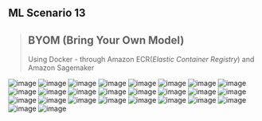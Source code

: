 ## ML Scenario 13
> ## BYOM (Bring Your Own Model)
> Using Docker - through Amazon ECR(*Elastic Container Registry*) and Amazon Sagemaker

<img alt="image" src="https://github.com/Brindha-m/AWS_Games/assets/72887609/e352fd4c-1b8b-4d99-b82d-aa0bf05c14f7">

<img alt="image" src="https://github.com/Brindha-m/AWS_Games/assets/72887609/0db6c166-a807-4ea8-86ce-335b20de1435">
<img alt="image" src="https://github.com/Brindha-m/AWS_Games/assets/72887609/b0e97aa8-01d1-4da9-9a14-2c2c941f5da5">
<img alt="image" src="https://github.com/Brindha-m/AWS_Games/assets/72887609/8a456775-66c6-48bf-9e7c-a66eb1c02470">
<img alt="image" src="https://github.com/Brindha-m/AWS_Games/assets/72887609/3af3c92b-15f7-4d0b-89db-bde6781f59ea">
<img alt="image" src="https://github.com/Brindha-m/AWS_Games/assets/72887609/9df43551-d804-4d5a-8949-9a173d887ec4">
<img alt="image" src="https://github.com/Brindha-m/AWS_Games/assets/72887609/f0949cb6-3c9f-4c75-9a45-57570bb49278">
<img alt="image" src="https://github.com/Brindha-m/AWS_Games/assets/72887609/0dcc7302-231c-4227-8950-27496723cba7">
<img alt="image" src="https://github.com/Brindha-m/AWS_Games/assets/72887609/b812cf56-4b88-41ff-9d85-e0882afb07b8">
<img alt="image" src="https://github.com/Brindha-m/AWS_Games/assets/72887609/d7e50320-961f-4902-83bf-b05d07302eaa">

<img alt="image" src="https://github.com/Brindha-m/AWS_Games/assets/72887609/94380617-428d-4aa1-906f-46642e685e2d">
<img alt="image" src="https://github.com/Brindha-m/AWS_Games/assets/72887609/1a8a2f4a-f640-48fe-9dd4-6501f6d59b3c">
<img alt="image" src="https://github.com/Brindha-m/AWS_Games/assets/72887609/d9800290-b35e-4419-b0da-14e729cedab7">
<img alt="image" src="https://github.com/Brindha-m/AWS_Games/assets/72887609/49438e53-b184-44fe-9866-446616a197f9">
<img alt="image" src="https://github.com/Brindha-m/AWS_Games/assets/72887609/2dc292aa-0adc-4db7-962b-b36cc9f8e8f9">
<img alt="image" src="https://github.com/Brindha-m/AWS_Games/assets/72887609/4fab8ebc-5990-4f26-9dd2-4d355c1cf08c">
<img alt="image" src="https://github.com/Brindha-m/AWS_Games/assets/72887609/796ebcf3-9540-4a37-99f7-0cd97b11226a">
<img alt="image" src="https://github.com/Brindha-m/AWS_Games/assets/72887609/5d387e46-fb66-4566-a5a2-14efba8eb846">
<img alt="image" src="https://github.com/Brindha-m/AWS_Games/assets/72887609/014a330c-43ac-4610-b544-e6cc1436f099">
<img alt="image" src="https://github.com/Brindha-m/AWS_Games/assets/72887609/1b07f823-8fc8-4021-9f54-fa02da4ed962">
<img alt="image" src="https://github.com/Brindha-m/AWS_Games/assets/72887609/55c474af-0ec4-4329-b692-9744500cd408">

<img alt="image" src="https://github.com/Brindha-m/AWS_Games/assets/72887609/eddfd583-ac58-431e-a62d-c902ab83c3e9">
<img alt="image" src="https://github.com/Brindha-m/AWS_Games/assets/72887609/035fe6d1-ac93-4fdd-a38c-1335513aeae5">
<img alt="image" src="https://github.com/Brindha-m/AWS_Games/assets/72887609/80ad98ad-865f-4b5b-9c28-8162e3e23f6b">
<img alt="image" src="https://github.com/Brindha-m/AWS_Games/assets/72887609/0b48db11-beff-4748-a3d3-3131fe2d6321">
<img alt="image" src="https://github.com/Brindha-m/AWS_Games/assets/72887609/28c5932a-148e-4fc1-9ad0-c41a5e0ada5b">
